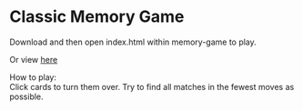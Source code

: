 # Classic Memory Game

Download and then open index.html within memory-game to play.

Or view [here](https://codepen.io/brandonvernon/pen/NzxbpP)

How to play:<br>
Click cards to turn them over. Try to find all matches in the fewest moves as possible.
